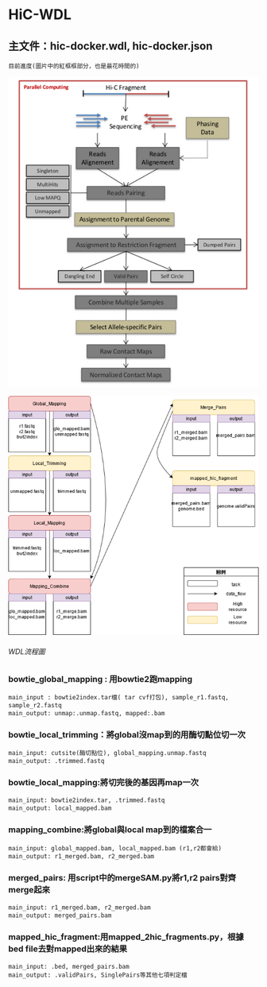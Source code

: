 HiC-WDL
===
## 主文件：hic-docker.wdl, hic-docker.json  
    目前進度(圖片中的紅框框部分，也是最花時間的)
![image](https://github.com/gf0927/HiC-Pro-WDL/blob/main/hicpro%E6%B5%81%E7%A8%8B.png)

![image](https://github.com/gf0927/HiC-Pro-WDL/blob/main/WDL_%E6%B5%81%E7%A8%8B%E5%9C%962.png)
###### WDL流程圖

### bowtie_global_mapping : 用bowtie2跑mapping  
    main_input : bowtie2index.tar檔( tar cvf打包), sample_r1.fastq, sample_r2.fastq  
    main_output: unmap:.unmap.fastq, mapped:.bam  

### bowtie_local_trimming：將global沒map到的用酶切點位切一次  
    main_input: cutsite(酶切點位), global_mapping.unmap.fastq  
    main_output: .trimmed.fastq  

### bowtie_local_mapping:將切完後的基因再map一次  
    main_input: bowtie2index.tar, .trimmed.fastq  
    main_output: local_mapped.bam  

### mapping_combine:將global與local map到的檔案合一  
    main_input: global_mapped.bam, local_mapped.bam (r1,r2都會給)  
    main_output: r1_merged.bam, r2_merged.bam  

### merged_pairs: 用script中的mergeSAM.py將r1,r2 pairs對齊merge起來  
    main_input: r1_merged.bam, r2_merged.bam  
    main_output: merged_pairs.bam  

### mapped_hic_fragment:用mapped_2hic_fragments.py，根據bed file去對mapped出來的結果  
    main_input: .bed, merged_pairs.bam  
    main_output: .validPairs, SinglePairs等其他七項判定檔

